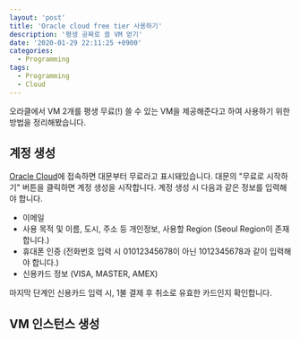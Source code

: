 ```yaml
---
layout: 'post'
title: 'Oracle cloud free tier 사용하기'
description: '평생 공짜로 쓸 VM 얻기'
date: '2020-01-29 22:11:25 +0900'
categories:
  - Programming
tags:
  - Programming
  - Cloud
---
```


오라클에서 VM 2개를 평생 무료(!) 쓸 수 있는 VM을 제공해준다고 하여 사용하기 위한 방법을 정리해봤습니다.

## 계정 생성

[Oracle Cloud](https://www.oracle.com/kr/cloud/free/)에 접속하면 대문부터 무료라고 표시돼있습니다.
대문의 "무료로 시작하기" 버튼을 클릭하면 계정 생성을 시작합니다. 계정 생성 시 다음과 같은 정보를 입력해야 합니다.

- 이메일
- 사용 목적 및 이름, 도시, 주소 등 개인정보, 사용할 Region (Seoul Region이 존재합니다.)
- 휴대폰 인증 (전화번호 입력 시 01012345678이 아닌 1012345678과 같이 입력해야 합니다.)
- 신용카드 정보 (VISA, MASTER, AMEX)

마지막 단계인 신용카드 입력 시, 1불 결제 후 취소로 유효한 카드인지 확인합니다.  


## VM 인스턴스 생성


